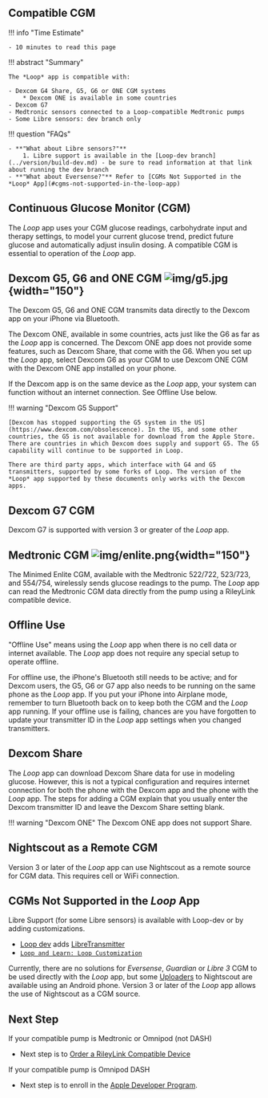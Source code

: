 ## Compatible CGM

!!! info "Time Estimate"

    - 10 minutes to read this page

!!! abstract "Summary"

    The *Loop* app is compatible with:

    - Dexcom G4 Share, G5, G6 or ONE CGM systems
        * Dexcom ONE is available in some countries
    - Dexcom G7
    - Medtronic sensors connected to a Loop-compatible Medtronic pumps
    - Some Libre sensors: dev branch only

!!! question "FAQs"

    - **"What about Libre sensors?"**
        1. Libre support is available in the [Loop-dev branch](../version/build-dev.md) - be sure to read information at that link about running the dev branch
    - **"What about Eversense?"** Refer to [CGMs Not Supported in the *Loop* App](#cgms-not-supported-in-the-loop-app)


## Continuous Glucose Monitor (CGM)

The *Loop* app uses your CGM glucose readings, carbohydrate input and therapy settings, to model your current glucose trend, predict future glucose and automatically adjust insulin dosing. A compatible CGM is essential to operation of the *Loop* app.


## Dexcom G5, G6 and ONE CGM ![img/g5.jpg](img/g5.jpg){width="150"}

The Dexcom G5, G6 and ONE CGM transmits data directly to the Dexcom app on your iPhone via Bluetooth.

The Dexcom ONE, available in some countries, acts just like the G6 as far as the *Loop* app is concerned. The Dexcom ONE app does not provide some features, such as Dexcom Share, that come with the G6. When you set up the *Loop* app, select Dexcom G6 as your CGM to use Dexcom ONE CGM with the Dexcom ONE app installed on your phone.

If the Dexcom app is on the same device as the *Loop* app, your system can function without an internet connection. See Offline Use below.

!!! warning "Dexcom G5 Support"

    [Dexcom has stopped supporting the G5 system in the US](https://www.dexcom.com/obsolescence). In the US, and some other countries, the G5 is not available for download from the Apple Store. There are countries in which Dexcom does supply and support G5. The G5 capability will continue to be supported in Loop.

    There are third party apps, which interface with G4 and G5 transmitters, supported by some forks of Loop. The version of the *Loop* app supported by these documents only works with the Dexcom apps.

## Dexcom G7 CGM

Dexcom G7 is supported with version 3 or greater of the *Loop* app.

## Medtronic CGM ![img/enlite.png](img/enlite.png){width="150"}

The Minimed Enlite CGM, available with the Medtronic 522/722, 523/723, and 554/754, wirelessly sends glucose readings to the pump. The *Loop* app can read the Medtronic CGM data directly from the pump using a RileyLink compatible device.

## Offline Use

"Offline Use" means using the *Loop* app when there is no cell data or internet available. The *Loop* app does not require any special setup to operate offline.

For offline use, the iPhone's Bluetooth still needs to be active; and for Dexcom users, the G5, G6 or G7 app also needs to be running on the same phone as the *Loop* app. If you put your iPhone into Airplane mode, remember to turn Bluetooth back on to keep both the CGM and the *Loop* app running. If your offline use is failing, chances are you have forgotten to update your transmitter ID in the *Loop* app settings when you changed transmitters.

## Dexcom Share

The *Loop* app can download Dexcom Share data for use in modeling glucose. However, this is not a typical configuration and requires internet connection for both the phone with the Dexcom app and the phone with the *Loop* app.  The steps for adding a CGM explain that you usually enter the Dexcom transmitter ID and leave the Dexcom Share setting blank.

!!! warning "Dexcom ONE"
    The Dexcom ONE app does not support Share.

## Nightscout as a Remote CGM

Version 3 or later of the *Loop* app can use Nightscout as a remote source for CGM data. This requires cell or WiFi connection.


## CGMs Not Supported in  the *Loop* App 

Libre Support (for some Libre sensors) is available with Loop-dev or by adding customizations.

* [Loop dev](../version/build-dev.md) adds [LibreTransmitter](https://github.com/dabear/LibreTransmitter#libretransmitter-for-loop)
* [`Loop and Learn: Loop Customization`](https://www.loopandlearn.org/custom-code/) 

Currently, there are no solutions for *Eversense*, *Guardian* or *Libre 3* CGM to be used directly with the *Loop* app, but some [Uploaders](https://nightscout.github.io/uploader/uploaders/) to Nightscout are available using an Android phone. Version 3 or later of the *Loop* app allows the use of Nightscout as a CGM source.

## Next Step

If your compatible pump is Medtronic or Omnipod (not DASH)

* Next step is to [Order a RileyLink Compatible Device](rileylink.md)

If your compatible pump is Omnipod DASH

* Next step is to enroll in the [Apple Developer Program](apple-developer.md).
